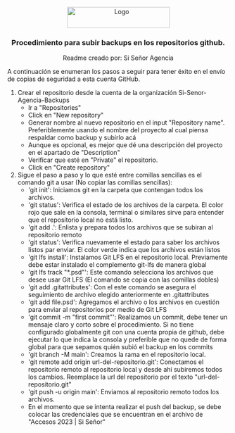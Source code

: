 <!-- PROJECT LOGO -->
<br />
<div align="center">
  <a href="https://www.sisenoragencia.com/">
    <img src="https://www.sisenoragencia.com/wp-content/uploads/2022/09/Grupo-4870.svg" alt="Logo" width="233" height="48">
  </a>

  <h3 align="center">Procedimiento para subir backups en los repositorios github.</h3>
  <p align="center">Readme creado por: Si Señor Agencia</p>
</div>

A continuación se enumeran los pasos a seguir para tener éxito en el envío de copias de seguridad a esta cuenta GitHub.

<ol>
    <li>Crear el repositorio desde la cuenta de la organización Si-Senor-Agencia-Backups
      <ul>
        <li>Ir a "Repositories"</li>
        <li>Click en "New repository"</li>
        <li>Generar nombre al nuevo repositorio en el input "Repository name". Preferiblemente usando el nombre del proyecto al cual piensa respaldar como backup y subirlo acá</li>
        <li>Aunque es opcional, es mejor que dé una descripción del proyecto en el apartado de "Description"</li>
        <li>Verificar que esté en "Private" el repositorio.</li>
        <li>Click en "Create repository"</li>
      </ul>
    </li>
    <li>Sigue el paso a paso y lo que esté entre comillas sencillas es el comando git a usar (No copiar las comillas sencillas):
      <ul>
        <li>'git init': Iniciamos git en la carpeta que contengan todos los archivos.</li>
        <li>'git status': Verifica el estado de los archivos de la carpeta. El color rojo que sale en la consola, terminal o similares sirve para entender que el repositorio local no está listo.</li>
        <li>'git add .': Enlista y prepara todos los archivos que se subiran al repositorio remoto</li>
        <li>'git status': Verifica nuevamente el estado para saber los archivos listos par enviar. El color verde indica que los archivos están listos</li>
        <li>'git lfs install': Instalamos Git LFS en el repositorio local. Previamente debe estar instalado el complemento git-lfs de manera global</li>
        <li>'git lfs track "*.psd"': Este comando selecciona los archivos que desee usar Git LFS (El comando se copia con las comillas dobles)</li>
        <li>'git add .gitattributes': Con el este comando se asegura el seguimiento de archivo elegido anteriormente en .gitattributes</li>
        <li>'git add file.psd': Agregamos el archivo o los archivos en cuestión para enviar al repositorios por medio de Git LFS</li>
        <li>'git commit -m "first commit"': Realizamos un commit, debe tener un mensaje claro y corto sobre el procedimiento. Si no tiene configurado globalmente git con una cuenta propia de github, debe ejecutar lo que indica la consola y preferible que no quede de forma global para que sepamos quién subió el backup en los commits</li>
        <li>'git branch -M main': Creamos la rama en el repositorio local.</li>
        <li>'git remote add origin url-del-repositorio.git': Conectamos el repositorio remoto al repositorio local y desde ahí subiremos todos los cambios. Reemplace la url del repositorio por el texto "url-del-repositorio.git"</li>
        <li>'git push -u origin main': Enviamos al repositorio remoto todos los archivos.</li>
        <li>En el momento que se intenta realizar el push del backup, se debe colocar las credenciales que se encuentran en el archivo de "Accesos 2023 | Si Señor"</li>
      </ul>
    </li>
</ol>
